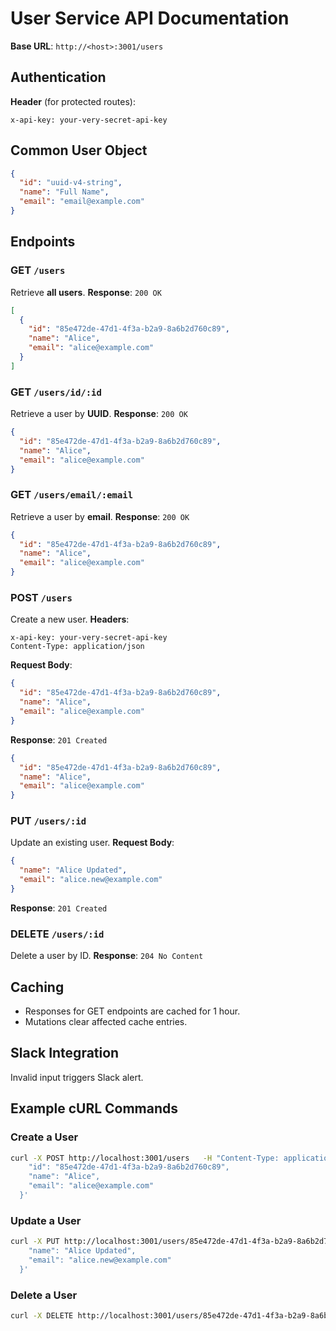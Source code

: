 # User Service API Documentation

**Base URL**: `http://<host>:3001/users`

## Authentication
**Header** (for protected routes):

```
x-api-key: your-very-secret-api-key
```

## Common User Object
```json
{
  "id": "uuid-v4-string",
  "name": "Full Name",
  "email": "email@example.com"
}
```

## Endpoints

### GET `/users`
Retrieve **all users**.
**Response**: `200 OK`
```json
[
  {
    "id": "85e472de-47d1-4f3a-b2a9-8a6b2d760c89",
    "name": "Alice",
    "email": "alice@example.com"
  }
]
```

### GET `/users/id/:id`
Retrieve a user by **UUID**.
**Response**: `200 OK`
```json
{
  "id": "85e472de-47d1-4f3a-b2a9-8a6b2d760c89",
  "name": "Alice",
  "email": "alice@example.com"
}
```

### GET `/users/email/:email`
Retrieve a user by **email**.
**Response**: `200 OK`
```json
{
  "id": "85e472de-47d1-4f3a-b2a9-8a6b2d760c89",
  "name": "Alice",
  "email": "alice@example.com"
}
```

### POST `/users`
Create a new user.
**Headers**:
```
x-api-key: your-very-secret-api-key
Content-Type: application/json
```
**Request Body**:
```json
{
  "id": "85e472de-47d1-4f3a-b2a9-8a6b2d760c89",
  "name": "Alice",
  "email": "alice@example.com"
}
```
**Response**: `201 Created`
```json
{
  "id": "85e472de-47d1-4f3a-b2a9-8a6b2d760c89",
  "name": "Alice",
  "email": "alice@example.com"
}
```

### PUT `/users/:id`
Update an existing user.
**Request Body**:
```json
{
  "name": "Alice Updated",
  "email": "alice.new@example.com"
}
```
**Response**: `201 Created`

### DELETE `/users/:id`
Delete a user by ID.
**Response**: `204 No Content`

## Caching
- Responses for GET endpoints are cached for 1 hour.
- Mutations clear affected cache entries.

## Slack Integration
Invalid input triggers Slack alert.

## Example cURL Commands

### Create a User
```bash
curl -X POST http://localhost:3001/users   -H "Content-Type: application/json"   -H "x-api-key: your-very-secret-api-key"   -d '{
    "id": "85e472de-47d1-4f3a-b2a9-8a6b2d760c89",
    "name": "Alice",
    "email": "alice@example.com"
  }'
```

### Update a User
```bash
curl -X PUT http://localhost:3001/users/85e472de-47d1-4f3a-b2a9-8a6b2d760c89   -H "Content-Type: application/json"   -H "x-api-key: your-very-secret-api-key"   -d '{
    "name": "Alice Updated",
    "email": "alice.new@example.com"
  }'
```

### Delete a User
```bash
curl -X DELETE http://localhost:3001/users/85e472de-47d1-4f3a-b2a9-8a6b2d760c89   -H "x-api-key: your-very-secret-api-key"
```
